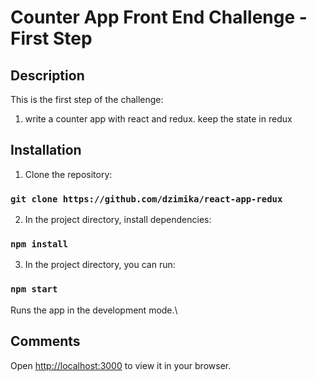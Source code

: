 # Counter App Front End Challenge - First Step

## Description

This is the first step of the challenge:
1. write a counter app with react and redux. keep the state in redux

## Installation

1. Clone the repository:
### `git clone https://github.com/dzimika/react-app-redux`

2. In the project directory, install dependencies:
   
### `npm install`
   
3. In the project directory, you can run:

### `npm start`

Runs the app in the development mode.\

## Comments
Open [http://localhost:3000](http://localhost:3000) to view it in your browser.
